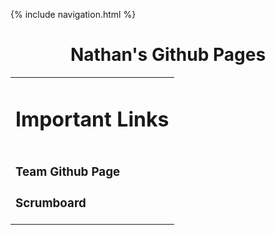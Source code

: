 {% include navigation.html %}

<h1 style="text-align: center"> Nathan's Github Pages </h1>

<table>
  <tr>
    <td>
      <h1> Important Links </h1>
    </td>
  </tr>
  <tr>
    <td>
      <h3 href = "https://punarvasus.github.io/PopcornCritics/" > Team Github Page </h3>
      <h3 href = "https://github.com/PunarvasuS/PopcornCritics/projects/1" > Scrumboard  </h3>
    </td>
  </tr>
</table>

